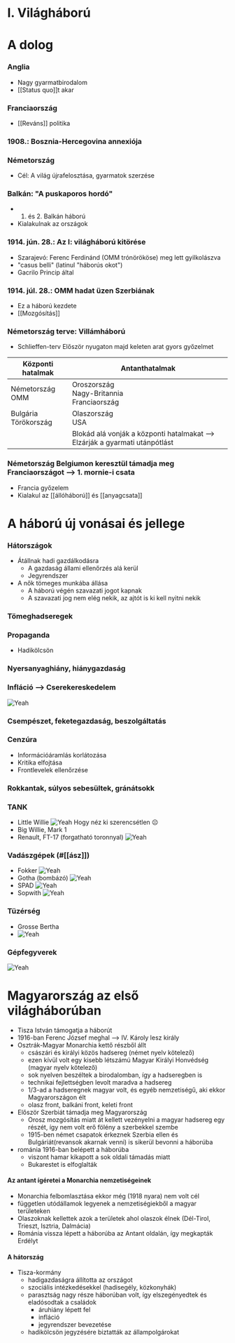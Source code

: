 # I. Világháború
# A dolog
### Anglia
- Nagy gyarmatbirodalom
- [[Status quo]]t akar

### Franciaország
- [[Reváns]] politika

### 1908.: Bosznia-Hercegovina annexiója

### Németország
- Cél: A világ újrafelosztása, gyarmatok szerzése

### Balkán: "A puskaporos hordó"
- 1. és 2. Balkán háború
- Kialakulnak az országok

### 1914. jún. 28.: Az I: világháború kitörése
- Szarajevó: Ferenc Ferdinánd (OMM trónörököse) meg lett gyilkolászva
- "casus belli" (latinul "háborús okot")
- Gacrilo Princip által

### 1914. júl. 28.: OMM hadat üzen Szerbiának
- Ez a háború kezdete
- [[Mozgósítás]]

### Németország terve: Villámháború
- Schlieffen-terv
	Először nyugaton majd keleten arat gyors győzelmet

| Központi hatalmak | Antanthatalmak |
| ---- | ---- |
| Németország<br>OMM | Oroszország<br>Nagy-Britannia<br>Franciaország |
| Bulgária<br>Törökország | Olaszország<br>USA |
|  | Blokád alá vonják a központi hatalmakat --> Elzárják a gyarmati utánpótlást  |
### Németország Belgiumon keresztül támadja meg Franciaországot --> 1. mornie-i csata
- Francia győzelem
- Kialakul az [[állóháború]] és [[anyagcsata]]


# A háború új vonásai és jellege

### Hátországok
- Átállnak hadi gazdálkodásra
	- A gazdaság állami ellenőrzés alá kerül
	- Jegyrendszer
- A nők tömeges munkába állása
	- A háború végén szavazati jogot kapnak
	- A szavazati jog nem elég nekik, az ajtót is ki kell nyitni nekik

### Tömeghadseregek

### Propaganda
- Hadikölcsön

### Nyersanyaghiány, hiánygazdaság

### Infláció --> Cserekereskedelem
![Yeah](https://helios-i.mashable.com/imagery/longforms/04mbUlkCOFebgnAEPFBSNvO/images-13.fit_lim.size_1400x.v1697208193.jpg)

### Csempészet, feketegazdaság, beszolgáltatás

### Cenzúra
- Információáramlás korlátozása
- Kritika elfojtása
- Frontlevelek ellenőrzése

### Rokkantak, súlyos sebesültek, gránátsokk

### TANK
- Little Willie ![Yeah](https://upload.wikimedia.org/wikipedia/commons/thumb/4/4a/Little_Willie.jpg/1280px-Little_Willie.jpg) Hogy néz ki szerencsétlen ☹
- Big Willie, Mark 1
- Renault, FT-17 (forgatható toronnyal) ![Yeah](https://upload.wikimedia.org/wikipedia/commons/8/81/FT-17prototype.jpg)

### Vadászgépek (#[[ász]])
- Fokker ![Yeah](https://upload.wikimedia.org/wikipedia/commons/8/84/Fokker_EIII_210-16.jpg)
- Gotha (bombázó) ![Yeah](https://i.ebayimg.com/images/g/oFEAAOSwhkRWgQXn/s-l1600.jpg)
- SPAD ![Yeah](https://upload.wikimedia.org/wikipedia/commons/8/85/SPAD_XIII_040510-F-1234P-019.jpg)
- Sopwith ![Yeah](https://upload.wikimedia.org/wikipedia/commons/thumb/c/ca/Sopwith_Camel_-_Season_Premiere_Airshow_2018_%28cropped%29.jpg/1280px-Sopwith_Camel_-_Season_Premiere_Airshow_2018_%28cropped%29.jpg)

### Tüzérség
- Grosse Bertha
-  ![Yeah](https://upload.wikimedia.org/wikipedia/commons/thumb/8/8b/Musee-de-lArmee-IMG_0984.jpg/1280px-Musee-de-lArmee-IMG_0984.jpg)

### Gépfegyverek
![Yeah](https://www.historynet.com/wp-content/uploads/2014/07/WeaposnWWI_2000x577-e1647023041887.jpg)
# Magyarország az első világháborúban
- Tisza István támogatja a háborút
- 1916-ban Ferenc József meghal --> IV. Károly lesz király
- Osztrák-Magyar Monarchia kettő részből állt
	- császári és királyi közös hadsereg (német nyelv kötelező)
	- ezen kívül volt egy kisebb létszámú Magyar Királyi Honvédség (magyar nyelv kötelező)
	- sok nyelven beszéltek a birodalomban, így a hadseregben is
	- technikai fejlettségben levolt maradva a hadsereg
	- 1/3-ad a hadseregnek magyar volt, és egyéb nemzetiségű, aki ekkor Magyarországon élt
	- olasz front, balkáni front, keleti front
- Először Szerbiát támadja meg Magyarország
	- Orosz mozgósítás miatt át kellett vezényelni a magyar hadsereg egy részét, így nem volt erő fölény a szerbekkel szembe
	- 1915-ben német csapatok érkeznek Szerbia ellen és Bulgáriát(revansok akarnak venni) is sikerül bevonni a háborúba
- románia 1916-ban belépett a háborúba
	- viszont hamar kikapott a sok oldali támadás miatt
	- Bukarestet is elfoglalták
#### Az antant ígéretei a Monarchia nemzetiségeinek
- Monarchia felbomlasztása ekkor még (1918 nyara) nem volt cél
- független utódállamok legyenek a nemzetiségiekből a magyar területeken
- Olaszoknak kellettek azok a területek ahol olaszok élnek (Dél-Tirol, Trieszt, Isztria, Dalmácia)
- Románia vissza lépett a háborúba az Antant oldalán, így megkapták Erdélyt
#### A hátország
- Tisza-kormány
	- hadigazdaságra állította az országot
	- szociális intézkedésekkel (hadisegély, közkonyhák)
	- parasztság nagy része háborúban volt, így elszegényedtek és eladósodtak a családok
		- áruhiány lépett fel
		- infláció
		- jegyrendszer bevezetése
	- hadikölcsön jegyzésére biztatták az állampolgárokat